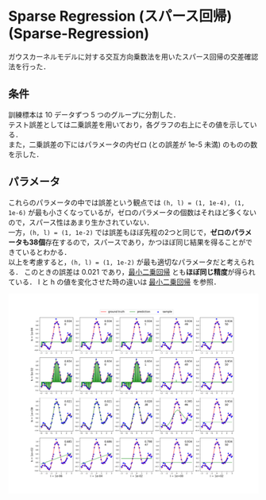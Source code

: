 # Sparse Regression (スパース回帰)(Sparse-Regression)

ガウスカーネルモデルに対する交互方向乗数法を用いたスパース回帰の交差確認法を行った．

## 条件
訓練標本は 10 データずつ 5 つのグループに分割した．<br>
テスト誤差としては二乗誤差を用いており，各グラフの右上にその値を示している．<br>
また，二乗誤差の下にはパラメータの内ゼロ (との誤差が 1e-5 未満) のものの数を示した．

## パラメータ
これらのパラメータの中では誤差という観点では `(h, l) = (1, 1e-4), (1, 1e-6)` が最も小さくなっているが，ゼロのパラメータの個数はそれほど多くないので，スパース性はあまり生かされていない．<br>
一方，`(h, l) = (1, 1e-2)` では誤差もほぼ先程の2つと同じで，**ゼロのパラメータも38個**存在するので，スパースであり，かつほぼ同じ結果を得ることができているとわかる．<br>
以上を考慮すると，`(h, l) = (1, 1e-2)` が最も適切なパラメータだと考えられる．
このときの誤差は 0.021 であり，[最小二乗回帰](../Least-Squares-Regression) とも**ほぼ同じ精度**が得られている．
l と h の値を変化させた時の違いは [最小二乗回帰](../Least-Squares-Regression) を参照．

![output](output.png)